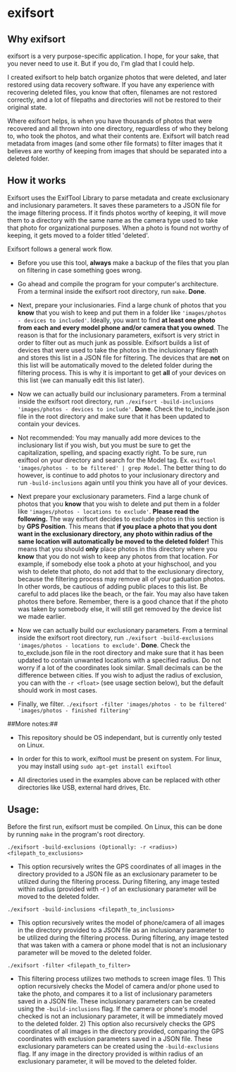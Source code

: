 # exifsort

## Why exifsort ##
exifsort is a very purpose-specific application. I hope, for your sake, that you never need to use it. But if you do, I'm glad that I could help.

I created exifsort to help batch organize photos that were deleted, and later restored using data recovery software. If you have any experience with recovering deleted files, you know that often, filenames are not restored correctly, and a lot of filepaths and directories will not be restored to their original state. 

Where exifsort helps, is when you have thousands of photos that were recovered and all thrown into one directory, reguardless of who they belong to, who took the photos, and what their contents are. Exifsort will batch read metadata from images (and some other file formats) to filter images that it believes are worthy of keeping from images that should be separated into a deleted folder. 

## How it works ##
Exifsort uses the ExifTool Library to parse metadata and create exclusionary and inclusionary parameters. It saves these parameters to a JSON file for the image filtering process. If it finds photos worthy of keeping, it will move them to a directory with the same name as the camera type used to take that photo for organizational purposes. When a photo is found not worthy of keeping, it gets moved to a folder titled 'deleted'.

Exifsort follows a general work flow. 

- Before you use this tool, **always** make a backup of the files that you plan on filtering in case something goes wrong.

- Go ahead and compile the program for your computer's architecture. From a terminal inside the exifsort root directory, run `make`. **Done**.

- Next, prepare your inclusionaries. Find a large chunk of photos that you **know** that you wish to keep and put them in a folder like `'images/photos - devices to included'`. Ideally, you want to find **at least one photo from each and every model phone and/or camera that you owned**. The reason is that for the inclusionary parameters, exifsort is very strict in order to filter out as much junk as possible. Exifsort builds a list of devices that were used to take the photos in the inclusionary filepath and stores this list in a JSON file for filtering. The devices that are **not** on this list will be automatically moved to the deleted folder during the filtering process. This is why it is important to get **all** of your devices on this list (we can manually edit this list later).

- Now we can actually build our inclusionary parameters. From a terminal inside the exifsort root directory, run `./exifsort -build-inclusions 'images/photos - devices to include'`. **Done**. Check the to_include.json file in the root directory and make sure that it has been updated to contain your devices. 

- Not recommended: You may manually add more devices to the inclusionary list if you wish, but you must be sure to get the capitalization, spelling, and spacing exactly right. To be sure, run exiftool on your directory and search for the Model tag. Ex. `exiftool 'images/photos - to be filtered' | grep Model`. The better thing to do however, is continue to add photos to your inclusionary directory and run `-build-inclusions` again until you think you have all of your devices.

- Next prepare your exclusionary parameters. Find a large chunk of photos that you **know** that you wish to delete and put them in a folder like `'images/photos - locations to exclude'`. **Please read the following.** The way exifsort decides to exclude photos in this section is by **GPS Position**. This means that **if you place a photo that you dont want in the exclusionary directory, any photo within radius of the same location will automatically be moved to the deleted folder!** This means that you should **only** place photos in this directory where you **know** that you do not wish to keep any photos from that location. For example, if somebody else took a photo at your highschool, and you wish to delete that photo, do not add that to the exclusionary directory, because the filtering process may remove all of your gaduation photos. In other words, be cautious of adding public places to this list. Be careful to add places like the beach, or the fair. You may also have taken photos there before. Remember, there is a good chance that if the photo was taken by somebody else, it will still get removed by the device list we made earlier.

- Now we can actually build our exclusionary parameters. From a terminal inside the exifsort root directory, run `./exifsort -build-exclusions 'images/photos - locations to exclude'`. **Done**. Check the to_exclude.json file in the root directory and make sure that it has been updated to contain unwanted locations with a specified radius. Do not worry if a lot of the coordinates look similar. Small decimals can be the difference between cities. If you wish to adjust the radius of exclusion, you can with the `-r <float>`  (see usage section below), but the default should work in most cases.

- Finally, we filter. `./exifsort -filter 'images/photos - to be filtered' 'images/photos - finished filtering'`


##More notes:##
- This repository should be OS independant, but is currently only tested on Linux.

- In order for this to work, exiftool must be present on system. For linux, you may install using `sudo apt-get install exiftool`

- All directories used in the examples above can be replaced with other directories like USB, external hard drives, Etc.

## Usage: ##
Before the first run, exifsort must be compiled. On Linux, this can be done by running `make` in the program's root directory.

`./exifsort -build-exclusions (Optionally: -r <radius>) <filepath_to_exclusions>`

- This option recursively writes the GPS coordinates of all images in the directory provided to a JSON file as an exclusionary parameter to be utilized during the filtering process. During filtering, any image tested within radius (provided with -r <float>) of an exclusionary parameter will be moved to the deleted folder.

`./exifsort -build-inclusions <filepath_to_inclusions>`

- This option recursively writes the model of phone/camera of all images in the directory provided to a JSON file as an inclusionary parameter to be utilized during the filtering process. During filtering, any image tested that was taken with a camera or phone model that is not an inclusionary parameter will be moved to the deleted folder.

`./exifsort -filter <filepath_to_filter>`

- This filtering process utilizes two methods to screen image files. 1) This option recursively checks the Model of camera and/or phone used to take the photo, and compares it to a list of inclusionary parameters saved in a JSON file. These inclusionary parameters can be created using the `-build-inclusions` flag. If the camera or phone's model checked is not an inclusionary parameter, it will be immediately moved to the deleted folder. 2) This option also recursively checks the GPS coordinates of all images in the directory provided, comparing the GPS coordinates with exclusion parameters saved in a JSON file. These exclusionary parameters can be created using the `-build-exclusions` flag. If any image in the directory provided is within radius of an exclusionary parameter, it will be moved to the deleted folder.
